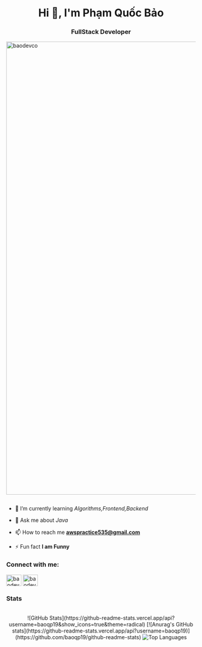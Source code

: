 <h1 align="center">Hi 👋, I'm Phạm Quốc Bảo</h1>
<h3 align="center">FullStack Developer</h3>

<p align="left"> <img src="https://camo.githubusercontent.com/2366b34bb903c09617990fb5fff4622f3e941349e846ddb7e73df872a9d21233/68747470733a2f2f63646e2e6472696262626c652e636f6d2f75736572732f3733303730332f73637265656e73686f74732f363538313234332f6176656e746f2e676966"width="1200" alt="baodevco" /> </p>

<p align="left"> <a href="https://twitter.com/" target="blank"><img src="https://img.shields.io/twitter/follow/?logo=twitter&style=for-the-badge" alt="" /></a> </p>

- 🌱 I’m currently learning *Algorithms,Frontend,Backend*

- 💬 Ask me about *Java*

- 📫 How to reach me **awspractice535@gmail.com**

- ⚡ Fun fact **I am Funny**

<h3 align="left">Connect with me:</h3>
<p align="left">
<a href="https://linkedin.com/in/baodevco" target="blank"><img align="center" src="https://raw.githubusercontent.com/rahuldkjain/github-profile-readme-generator/master/src/images/icons/Social/linked-in-alt.svg" alt="baodevco" height="30" width="40" /></a>
<a href="https://fb.com/pqbao.05" target="blank"><img align="center" src="https://raw.githubusercontent.com/rahuldkjain/github-profile-readme-generator/master/src/images/icons/Social/facebook.svg" alt="baodevco" height="30" width="40" /></a>
</p>


### Stats

<br>

<div align="center">
  ![GitHub Stats](https://github-readme-stats.vercel.app/api?username=baoqp19&show_icons=true&theme=radical)
[![Anurag's GitHub stats](https://github-readme-stats.vercel.app/api?username=baoqp19)](https://github.com/baoqp19/github-readme-stats)
  <img src="https://raw.githubusercontent.com/baopq19/github-stats/master/generated/languages.svg#gh-light-mode-only?raw=true" alt="Top Languages" />
</div>

<br><br>
